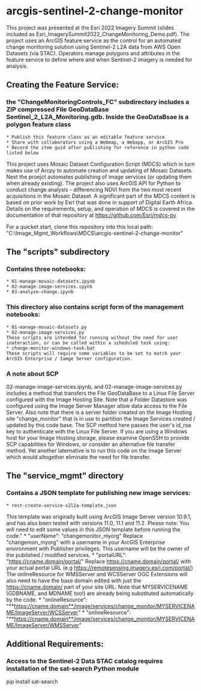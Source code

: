 # arcgis-sentinel-2-change-monitor
This project was presented at the Esri 2022 Imagery Summit (slides included as Esri_ImagerySummit2022_ChangeMonitoring_Demo.pdf). The project uses an ArcGIS feature service as the control for an automated change monitoring solution using Sentinel-2 L2A data from AWS Open Datasets (via STAC). Operators manage polygons and attributes in the feature service to define where and when Sentinel-2 imagery is needed for analysis. 

## Creating the Feature Service:
### the "ChangeMonitoringControls_FC" subdirectory includes a ZIP compressed File GeoDataBase Sentinel_2_L2A_Monitoring.gdb. Inside the GeoDataBsae is a polygon feature class
    * Publish this feature class as an editable feature service
    * Share with collaborators using a Webmap, a Webapp, or ArcGIS Pro
    * Record the item guid after publishing for reference in python code listed below

This project uses Mosaic Dataset Configuration Script (MDCS) which in turn makes use of Arcpy to automate creation and updating of Mosaic Datasets. Next the proejct automates publishing of image services (or updating them when already existing). The project also uses ArcGIS API for Python to conduct change analysis - differencing NDVI from the two most recent acquisitions in the Mosaic Dataset. A significant part of the MDCS content is based on prior work by Esri that was done in support of Digital Earth Africa. Details on the requirements, setup, and operation of MDCS is covered in the documentation of that repository at https://github.com/Esri/mdcs-py

For a quicket start, clone this repository into this local path: "C:\Image_Mgmt_Workflows\MDCS\arcgis-sentinel-2-change-monitor"

## The "scripts" subdirectory 
### Contains three notebooks:
    * 01-manage-mosaic-datasets.ipynb
    * 02-manage-image-services.ipynb
    * 03-analyze-change.ipynb    
### This directory also contains script form of the management notebooks:
    * 01-manage-mosaic-datasets.py
    * 02-manage-image-services.py
    These scripts are intended for running without the need for user inateraction, or can be called within a scheduled task using:
    * change-monitor-windows-task.bat
    These scripts will require some variables to be set to match your ArcGIS Enterprise / Iamge Server configuration.
   
### A note about SCP
02-manage-image-services.ipynb, and 02-manage-image-services.py includes a method that transfers the File GeoDataBase to a Linux File Server configured with the Image Hosting Site. Note that a Folder Datastore was configured using the Image Server Manager allow data access to the File Server. Also note that there is a server folder created on the Image Hosting site "change_monitor" that is in use to partition the Image Services created / updated by this code base. The SCP method here passes the user's id_rsa key to authenticate with the Linux File Server. If you are using a Windows host for your Image Hosting storage, please examine OpenSSH to provide SCP capabilities for Windows, or consider an alternative file transfer method. Yet another laternative is to run this code on the Image Server which would altogether eliminate the need for file transfer.

## The "service_mgmt" directory 
### Contains a JSON template for publishing new image services:
    * rest-create-service-s2l2a-template.json
This template was originally built using ArcGIS Image Server version 10.9.1, and has also been tested with versions 11.0, 11.1 and 11.2.
Please note: You will need to edit some values in this JSON template before running the code."
    * "userName": "changemonitor_myorg" 
Replace "changemon_myorg" with a username in your ArcGIS Enterprise environment with Publisher privileges. This username will be the owner of the published / modified services.
    * "portalURL": "https://cname.domain/portal/" 
Replace https://cname.domain/portal/ with your actual portal URL (e.g https://remotesensing.imagery.esri.com/portal/)
    The onlineResource for WMSServer and WCSServer OGC Extensions will also need to have the base domain edited with just the https://cname.domain/ part of your site URL. Note that MYSERVICENAME (GDBNAME, and MDNAME too!) are already being substituted automatically by the code.
    * "onlineResource": "**https://cname.domain**/image/services/change_monitor/MYSERVICENAME/ImageServer/WCSServer"
    * "onlineResource": "**https://cname.domain**/image/services/change_monitor/MYSERVICENAME/ImageServer/WMSServer"
    
## Additional Requirements:
### Access to the Sentinel-2 Data STAC catalog requires installation of the sat-search Python module
pip install sat-search
